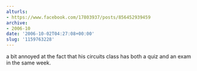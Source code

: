 ```yaml
---
alturls:
- https://www.facebook.com/17803937/posts/856452939459
archive:
- 2006-10
date: '2006-10-02T04:27:08+00:00'
slug: '1159763228'
---
```


a bit annoyed at the fact that his circuits class has both a quiz and an exam in the same week.

